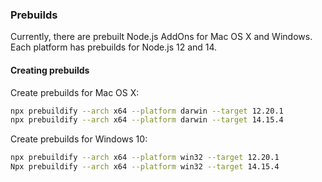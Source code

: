 ### Prebuilds

Currently, there are prebuilt Node.js AddOns for Mac OS X and Windows. 
Each platform has prebuilds for Node.js 12 and 14.


#### Creating prebuilds
Create prebuilds for Mac OS X:

```bash
npx prebuildify --arch x64 --platform darwin --target 12.20.1
npx prebuildify --arch x64 --platform darwin --target 14.15.4
```

Create prebuilds for Windows 10:

```bash
npx prebuildify --arch x64 --platform win32 --target 12.20.1
Npx prebuildify --arch x64 --platform win32 --target 14.15.4
```

